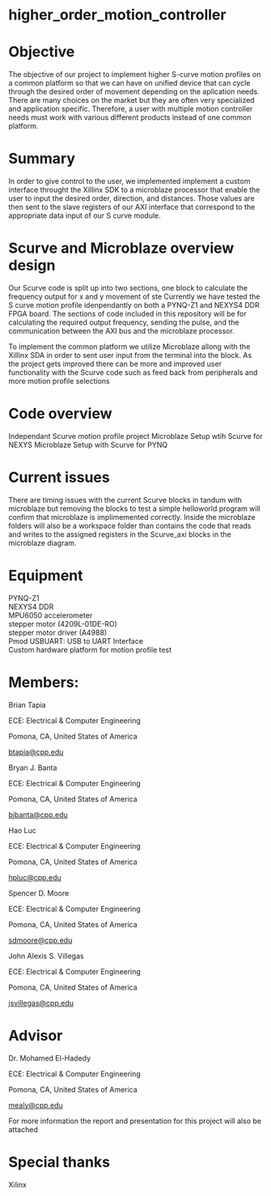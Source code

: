 # higher_order_motion_controller
# Objective
The objective of our project to implement higher S-curve motion profiles on a common platform so that we can have on unified device that can cycle through the desired order of movement depending on the aplication needs. There are many choices on the market but they are often very specialized and application specific. Therefore, a user with multiple motion controller needs must work with various different products instead of one common platform. 

# Summary
In order to give control to the user, we implemented  implement a custom interface throught the Xillinx SDK to a microblaze processor that enable the user to input the desired order, direction, and distances. Those values are then sent to the slave registers of our AXI interface that correspond to the appropriate data input of our S curve module. 

# Scurve and Microblaze overview design 
Our Scurve code is split up into two sections, one block to calculate the frequency output for x and y movement of ste
Currently we have tested the S curve motion profile idenpendantly on both a PYNQ-Z1 and NEXYS4 DDR FPGA board. The sections of code included in this repository will be for calculating the required output frequency, sending the pulse, and the communication between the AXI bus and the microblaze processor. 

To implement the common platform we utilize Microblaze allong with the Xillinx SDA in order to sent user input from the terminal into the block. As the project gets improved there can be more and improved user functionality with the Scurve code such as feed back from peripherals and more motion profile selections

# Code overview

Independant Scurve motion profile project
Microblaze Setup wtih Scurve for NEXYS
Microblaze Setup with Scurve for PYNQ

# Current issues
There are timing issues with the current Scurve blocks in tandum with microblaze but removing the blocks to test a simple helloworld program will confirm that microblaze is implimemented correctly. Inside the microblaze folders will also be a workspace folder than contains the code that reads and writes to the assigned registers in the Scurve_axi blocks in the microblaze diagram.

# Equipment 
PYNQ-Z1  
NEXYS4 DDR  
MPU6050 accelerometer  
stepper motor (4209L-01DE-RO)  
stepper motor driver (A4988)  
Pmod USBUART: USB to UART Interface  
Custom hardware platform for motion profile test   

# Members:
Brian Tapia  

ECE: Electrical & Computer Engineering 

Pomona, CA, United States of America 

btapia@cpp.edu 

Bryan J. Banta  

ECE: Electrical & Computer Engineering 

Pomona, CA, United States of America 

bjbanta@cpp.edu 

Hao Luc  

ECE: Electrical & Computer Engineering 

Pomona, CA, United States of America 

hpluc@cpp.edu 

Spencer D. Moore 

ECE: Electrical & Computer Engineering 

Pomona, CA, United States of America 

sdmoore@cpp.edu 

John Alexis S. Villegas  

ECE: Electrical & Computer Engineering 

Pomona, CA, United States of America 

jsvillegas@cpp.edu 

# Advisor
Dr. Mohamed El-Hadedy 

ECE: Electrical & Computer Engineering 

Pomona, CA, United States of America 

mealy@cpp.edu 

For more information the report and presentation for this project will also be attached

# Special thanks
Xilinx
